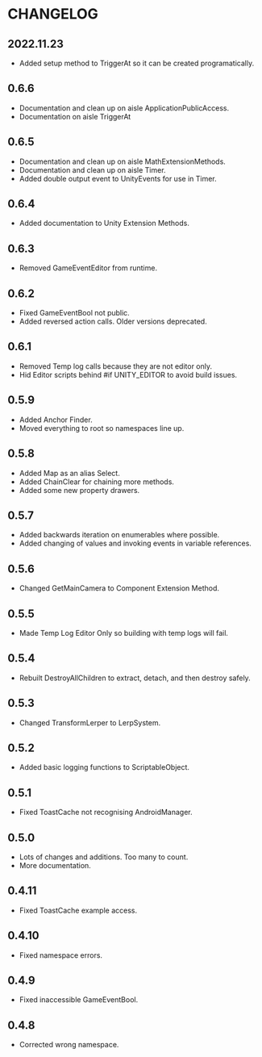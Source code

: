 # CHANGELOG

## 2022.11.23
* Added setup method to TriggerAt so it can be created programatically.

## 0.6.6
* Documentation and clean up on aisle ApplicationPublicAccess.
* Documentation on aisle TriggerAt

## 0.6.5
* Documentation and clean up on aisle MathExtensionMethods.
* Documentation and clean up on aisle Timer.
* Added double output event to UnityEvents for use in Timer.

## 0.6.4
* Added documentation to Unity Extension Methods.

## 0.6.3
* Removed GameEventEditor from runtime.

## 0.6.2
* Fixed GameEventBool not public.
* Added reversed action calls. Older versions deprecated.

## 0.6.1
* Removed Temp log calls because they are not editor only.
* Hid Editor scripts behind #if UNITY_EDITOR to avoid build issues.

## 0.5.9
* Added Anchor Finder.
* Moved everything to root so namespaces line up.

## 0.5.8
* Added Map as an alias Select.
* Added ChainClear for chaining more methods.
* Added some new property drawers.

## 0.5.7
* Added backwards iteration on enumerables where possible.
* Added changing of values and invoking events in variable references.

## 0.5.6
* Changed GetMainCamera to Component Extension Method.

## 0.5.5
* Made Temp Log Editor Only so building with temp logs will fail.

## 0.5.4
* Rebuilt DestroyAllChildren to extract, detach, and then destroy safely.

## 0.5.3
* Changed TransformLerper to LerpSystem.

## 0.5.2
* Added basic logging functions to ScriptableObject.

## 0.5.1
* Fixed ToastCache not recognising AndroidManager. 

## 0.5.0
* Lots of changes and additions. Too many to count.
* More documentation.

## 0.4.11
* Fixed ToastCache example access.

## 0.4.10
* Fixed namespace errors.

## 0.4.9
* Fixed inaccessible GameEventBool.

## 0.4.8
* Corrected wrong namespace.
